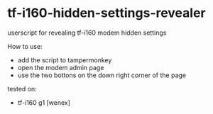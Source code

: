 # tf-i160-hidden-settings-revealer
userscript for revealing tf-i160 modem hidden settings

How to use:
- add the script to tampermonkey
- open the modem admin page
- use the two bottons on the down right corner of the page

tested on:
- tf-i160 g1 [wenex]
